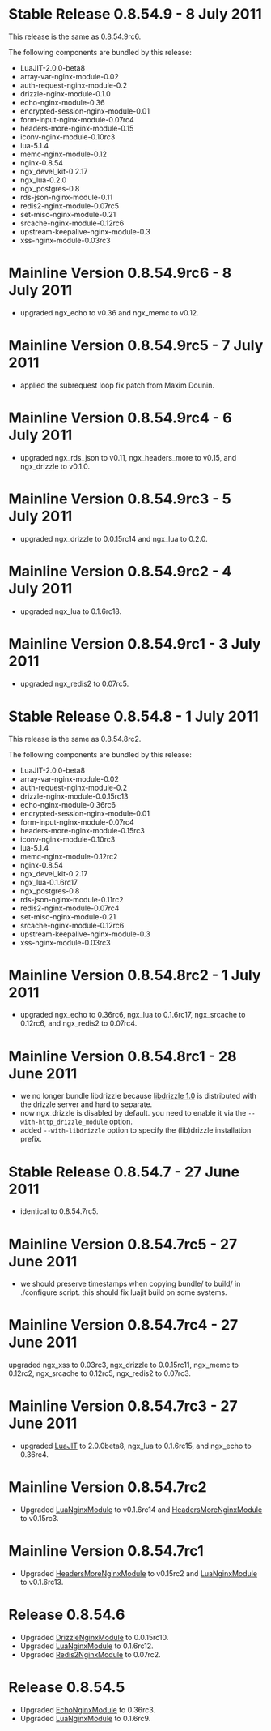<!---
    @title         Change Log8054
    @creator       Yichun Zhang
    @created       2011-06-21 04:31 GMT
    @modifier      YichunZhang
    @modified      2011-07-08 11:23 GMT
    @changecount   25
--->


#  Stable Release 0.8.54.9 - 8 July 2011
This release is the same as  0.8.54.9rc6.

The following components are bundled by this release:
* LuaJIT-2.0.0-beta8
* array-var-nginx-module-0.02
* auth-request-nginx-module-0.2
* drizzle-nginx-module-0.1.0
* echo-nginx-module-0.36
* encrypted-session-nginx-module-0.01
* form-input-nginx-module-0.07rc4
* headers-more-nginx-module-0.15
* iconv-nginx-module-0.10rc3
* lua-5.1.4
* memc-nginx-module-0.12
* nginx-0.8.54
* ngx_devel_kit-0.2.17
* ngx_lua-0.2.0
* ngx_postgres-0.8
* rds-json-nginx-module-0.11
* redis2-nginx-module-0.07rc5
* set-misc-nginx-module-0.21
* srcache-nginx-module-0.12rc6
* upstream-keepalive-nginx-module-0.3
* xss-nginx-module-0.03rc3

#  Mainline Version 0.8.54.9rc6 - 8 July 2011
* upgraded ngx_echo to v0.36 and ngx_memc to v0.12.

#  Mainline Version 0.8.54.9rc5 - 7 July 2011
* applied the subrequest loop fix patch from Maxim Dounin.

#  Mainline Version 0.8.54.9rc4 - 6 July 2011
* upgraded ngx_rds_json to v0.11, ngx_headers_more to v0.15, and ngx_drizzle to v0.1.0.

#  Mainline Version 0.8.54.9rc3 - 5 July 2011
* upgraded ngx_drizzle to 0.0.15rc14 and ngx_lua to 0.2.0.

#  Mainline Version 0.8.54.9rc2 - 4 July 2011
* upgraded ngx_lua to 0.1.6rc18.

#  Mainline Version 0.8.54.9rc1 - 3 July 2011
* upgraded ngx_redis2 to 0.07rc5.

#  Stable Release 0.8.54.8 - 1 July 2011
This release is the same as  0.8.54.8rc2.

The following components are bundled by this release:
* LuaJIT-2.0.0-beta8
* array-var-nginx-module-0.02
* auth-request-nginx-module-0.2
* drizzle-nginx-module-0.0.15rc13
* echo-nginx-module-0.36rc6
* encrypted-session-nginx-module-0.01
* form-input-nginx-module-0.07rc4
* headers-more-nginx-module-0.15rc3
* iconv-nginx-module-0.10rc3
* lua-5.1.4
* memc-nginx-module-0.12rc2
* nginx-0.8.54
* ngx_devel_kit-0.2.17
* ngx_lua-0.1.6rc17
* ngx_postgres-0.8
* rds-json-nginx-module-0.11rc2
* redis2-nginx-module-0.07rc4
* set-misc-nginx-module-0.21
* srcache-nginx-module-0.12rc6
* upstream-keepalive-nginx-module-0.3
* xss-nginx-module-0.03rc3

#  Mainline Version 0.8.54.8rc2 - 1 July 2011
* upgraded ngx_echo to 0.36rc6, ngx_lua to 0.1.6rc17, ngx_srcache to 0.12rc6, and ngx_redis2 to 0.07rc4.

#  Mainline Version 0.8.54.8rc1 - 28 June 2011
* we no longer bundle libdrizzle because [libdrizzle 1.0](https://launchpad.net/libdrizzle) is distributed with the drizzle server and hard to separate.
* now ngx_drizzle is disabled by default. you need to enable it via the `--with-http_drizzle_module` option.
* added `--with-libdrizzle` option to specify the (lib)drizzle installation prefix.

#  Stable Release 0.8.54.7 - 27 June 2011
* identical to 0.8.54.7rc5.

#  Mainline Version 0.8.54.7rc5 - 27 June 2011
* we should preserve timestamps when copying bundle/ to build/ in ./configure script. this should fix luajit build on some systems.

#  Mainline Version 0.8.54.7rc4 - 27 June 2011
upgraded ngx_xss to 0.03rc3, ngx_drizzle to 0.0.15rc11, ngx_memc to 0.12rc2, ngx_srcache to 0.12rc5, ngx_redis2 to 0.07rc3.

#  Mainline Version 0.8.54.7rc3 - 27 June 2011
* upgraded [LuaJIT](luajit/) to 2.0.0beta8, ngx_lua to 0.1.6rc15, and ngx_echo to 0.36rc4.

#  Mainline Version 0.8.54.7rc2
* Upgraded [LuaNginxModule](lua-nginx-module/) to v0.1.6rc14 and [HeadersMoreNginxModule](headers-more-nginx-module/) to v0.15rc3.

#  Mainline Version 0.8.54.7rc1
* Upgraded [HeadersMoreNginxModule](headers-more-nginx-module/) to v0.15rc2 and [LuaNginxModule](lua-nginx-module/) to v0.1.6rc13.

#  Release 0.8.54.6
* Upgraded [DrizzleNginxModule](drizzle-nginx-module/) to 0.0.15rc10.
* Upgraded [LuaNginxModule](lua-nginx-module/) to 0.1.6rc12.
* Upgraded [Redis2NginxModule](redis-2-nginx-module/) to 0.07rc2.

#  Release 0.8.54.5
* Upgraded [EchoNginxModule](echo-nginx-module/) to 0.36rc3.
* Upgraded [LuaNginxModule](lua-nginx-module/) to 0.1.6rc9.
